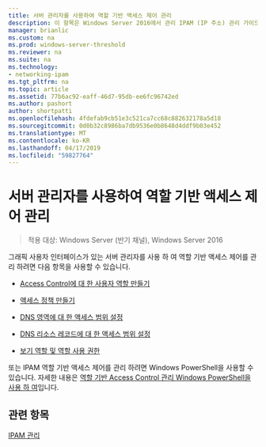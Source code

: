 ```yaml
---
title: 서버 관리자를 사용하여 역할 기반 액세스 제어 관리
description: 이 항목은 Windows Server 2016에서 관리 IPAM (IP 주소) 관리 가이드의 일부입니다.
manager: brianlic
ms.custom: na
ms.prod: windows-server-threshold
ms.reviewer: na
ms.suite: na
ms.technology:
- networking-ipam
ms.tgt_pltfrm: na
ms.topic: article
ms.assetid: 77b6ac92-eaff-46d7-95db-ee6fc96742ed
ms.author: pashort
author: shortpatti
ms.openlocfilehash: 4fdefab9cb51e3c521ca7cc68c882632178a5d18
ms.sourcegitcommit: 0d0b32c8986ba7db9536e0b8648d4ddf9b03e452
ms.translationtype: MT
ms.contentlocale: ko-KR
ms.lasthandoff: 04/17/2019
ms.locfileid: "59827764"
---
```

# <a name="manage-role-based-access-control-with-server-manager"></a>서버 관리자를 사용하여 역할 기반 액세스 제어 관리

>적용 대상: Windows Server (반기 채널), Windows Server 2016

그래픽 사용자 인터페이스가 있는 서버 관리자를 사용 하 여 역할 기반 액세스 제어를 관리 하려면 다음 항목을 사용할 수 있습니다.  
  
-   [Access Control에 대 한 사용자 역할 만들기](../../technologies/ipam/Create-a-User-Role-for-Access-Control.md)  
  
-   [액세스 정책 만들기](../../technologies/ipam/Create-an-Access-Policy.md)  
  
-   [DNS 영역에 대 한 액세스 범위 설정](../../technologies/ipam/Set-Access-Scope-for-a-DNS-Zone.md)
  
-   [DNS 리소스 레코드에 대 한 액세스 범위 설정](../../technologies/ipam/Set-Access-Scope-for-DNS-Resource-Records.md)
  
-   [보기 역할 및 역할 사용 권한](../../technologies/ipam/View-Roles-and-Role-Permissions.md)
  
또는 IPAM 역할 기반 액세스 제어를 관리 하려면 Windows PowerShell을 사용할 수 있습니다. 자세한 내용은 [역할 기반 Access Control 관리 Windows PowerShell을 사용 하 여](../../technologies/ipam/Manage-Role-Based-Access-Control-with-Windows-PowerShell.md)입니다.
  
## <a name="see-also"></a>관련 항목  
[IPAM 관리](Manage-IPAM.md)  
  


